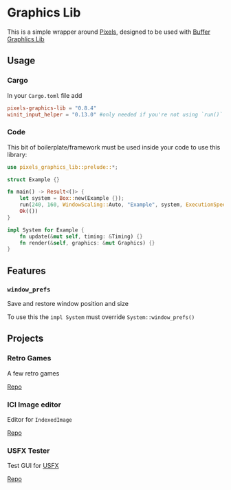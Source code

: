 # Graphics Lib

This is a simple wrapper around [Pixels](https://github.com/parasyte/pixels), designed to be used with [Buffer Graphlics Lib](https://github.com/raybritton/buffer-graphics-lib)

## Usage

### Cargo

In your `Cargo.toml` file add
```toml
pixels-graphics-lib = "0.8.4"
winit_input_helper = "0.13.0" #only needed if you're not using `run()`
```

### Code

This bit of boilerplate/framework must be used inside your code to use this library:
```rust
use pixels_graphics_lib::prelude::*;

struct Example {}

fn main() -> Result<()> {
    let system = Box::new(Example {});
    run(240, 160, WindowScaling::Auto, "Example", system, ExecutionSpeed::standard())?;
    Ok(())
}

impl System for Example {
    fn update(&mut self, timing: &Timing) {}
    fn render(&self, graphics: &mut Graphics) {}
}
```

## Features

### `window_prefs`

Save and restore window position and size

To use this the `impl System` must override `System::window_prefs()`

## Projects

### Retro Games

A few retro games

[Repo](https://github.com/emmabritton/retro-games)

### ICI Image editor

Editor for `IndexedImage`

[Repo](https://github.com/emmabritton/ici-image-editor)

### USFX Tester

Test GUI for [USFX](https://github.com/tversteeg/usfx)

[Repo](https://github.com/emmabritton/uxfs-test)